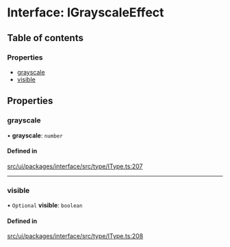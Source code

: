 # Interface: IGrayscaleEffect

## Table of contents

### Properties

- [grayscale](IGrayscaleEffect.md#grayscale)
- [visible](IGrayscaleEffect.md#visible)

## Properties

### grayscale

• **grayscale**: `number`

#### Defined in

[src/ui/packages/interface/src/type/IType.ts:207](https://github.com/leaferjs/leafer-ui/blob/60106e52e15189ef407f949c7d78e5668e97d1c6/packages/interface/src/type/IType.ts#L207)

___

### visible

• `Optional` **visible**: `boolean`

#### Defined in

[src/ui/packages/interface/src/type/IType.ts:208](https://github.com/leaferjs/leafer-ui/blob/60106e52e15189ef407f949c7d78e5668e97d1c6/packages/interface/src/type/IType.ts#L208)
